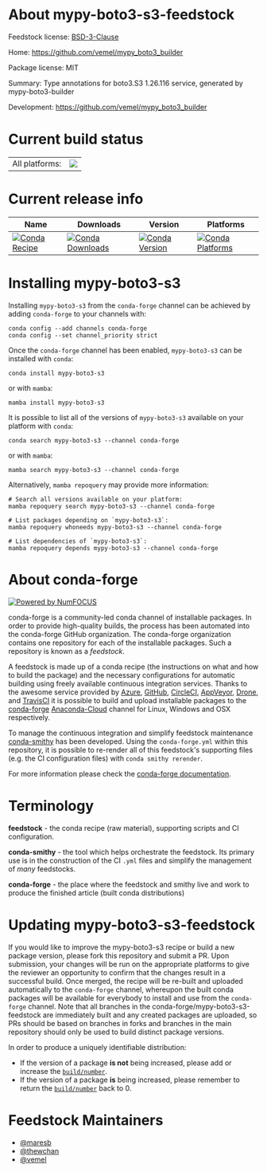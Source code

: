 About mypy-boto3-s3-feedstock
=============================

Feedstock license: [BSD-3-Clause](https://github.com/conda-forge/mypy-boto3-s3-feedstock/blob/main/LICENSE.txt)

Home: https://github.com/vemel/mypy_boto3_builder

Package license: MIT

Summary: Type annotations for boto3.S3 1.26.116 service, generated by mypy-boto3-builder

Development: https://github.com/vemel/mypy_boto3_builder

Current build status
====================


<table><tr><td>All platforms:</td>
    <td>
      <a href="https://dev.azure.com/conda-forge/feedstock-builds/_build/latest?definitionId=12703&branchName=main">
        <img src="https://dev.azure.com/conda-forge/feedstock-builds/_apis/build/status/mypy-boto3-s3-feedstock?branchName=main">
      </a>
    </td>
  </tr>
</table>

Current release info
====================

| Name | Downloads | Version | Platforms |
| --- | --- | --- | --- |
| [![Conda Recipe](https://img.shields.io/badge/recipe-mypy--boto3--s3-green.svg)](https://anaconda.org/conda-forge/mypy-boto3-s3) | [![Conda Downloads](https://img.shields.io/conda/dn/conda-forge/mypy-boto3-s3.svg)](https://anaconda.org/conda-forge/mypy-boto3-s3) | [![Conda Version](https://img.shields.io/conda/vn/conda-forge/mypy-boto3-s3.svg)](https://anaconda.org/conda-forge/mypy-boto3-s3) | [![Conda Platforms](https://img.shields.io/conda/pn/conda-forge/mypy-boto3-s3.svg)](https://anaconda.org/conda-forge/mypy-boto3-s3) |

Installing mypy-boto3-s3
========================

Installing `mypy-boto3-s3` from the `conda-forge` channel can be achieved by adding `conda-forge` to your channels with:

```
conda config --add channels conda-forge
conda config --set channel_priority strict
```

Once the `conda-forge` channel has been enabled, `mypy-boto3-s3` can be installed with `conda`:

```
conda install mypy-boto3-s3
```

or with `mamba`:

```
mamba install mypy-boto3-s3
```

It is possible to list all of the versions of `mypy-boto3-s3` available on your platform with `conda`:

```
conda search mypy-boto3-s3 --channel conda-forge
```

or with `mamba`:

```
mamba search mypy-boto3-s3 --channel conda-forge
```

Alternatively, `mamba repoquery` may provide more information:

```
# Search all versions available on your platform:
mamba repoquery search mypy-boto3-s3 --channel conda-forge

# List packages depending on `mypy-boto3-s3`:
mamba repoquery whoneeds mypy-boto3-s3 --channel conda-forge

# List dependencies of `mypy-boto3-s3`:
mamba repoquery depends mypy-boto3-s3 --channel conda-forge
```


About conda-forge
=================

[![Powered by
NumFOCUS](https://img.shields.io/badge/powered%20by-NumFOCUS-orange.svg?style=flat&colorA=E1523D&colorB=007D8A)](https://numfocus.org)

conda-forge is a community-led conda channel of installable packages.
In order to provide high-quality builds, the process has been automated into the
conda-forge GitHub organization. The conda-forge organization contains one repository
for each of the installable packages. Such a repository is known as a *feedstock*.

A feedstock is made up of a conda recipe (the instructions on what and how to build
the package) and the necessary configurations for automatic building using freely
available continuous integration services. Thanks to the awesome service provided by
[Azure](https://azure.microsoft.com/en-us/services/devops/), [GitHub](https://github.com/),
[CircleCI](https://circleci.com/), [AppVeyor](https://www.appveyor.com/),
[Drone](https://cloud.drone.io/welcome), and [TravisCI](https://travis-ci.com/)
it is possible to build and upload installable packages to the
[conda-forge](https://anaconda.org/conda-forge) [Anaconda-Cloud](https://anaconda.org/)
channel for Linux, Windows and OSX respectively.

To manage the continuous integration and simplify feedstock maintenance
[conda-smithy](https://github.com/conda-forge/conda-smithy) has been developed.
Using the ``conda-forge.yml`` within this repository, it is possible to re-render all of
this feedstock's supporting files (e.g. the CI configuration files) with ``conda smithy rerender``.

For more information please check the [conda-forge documentation](https://conda-forge.org/docs/).

Terminology
===========

**feedstock** - the conda recipe (raw material), supporting scripts and CI configuration.

**conda-smithy** - the tool which helps orchestrate the feedstock.
                   Its primary use is in the construction of the CI ``.yml`` files
                   and simplify the management of *many* feedstocks.

**conda-forge** - the place where the feedstock and smithy live and work to
                  produce the finished article (built conda distributions)


Updating mypy-boto3-s3-feedstock
================================

If you would like to improve the mypy-boto3-s3 recipe or build a new
package version, please fork this repository and submit a PR. Upon submission,
your changes will be run on the appropriate platforms to give the reviewer an
opportunity to confirm that the changes result in a successful build. Once
merged, the recipe will be re-built and uploaded automatically to the
`conda-forge` channel, whereupon the built conda packages will be available for
everybody to install and use from the `conda-forge` channel.
Note that all branches in the conda-forge/mypy-boto3-s3-feedstock are
immediately built and any created packages are uploaded, so PRs should be based
on branches in forks and branches in the main repository should only be used to
build distinct package versions.

In order to produce a uniquely identifiable distribution:
 * If the version of a package **is not** being increased, please add or increase
   the [``build/number``](https://docs.conda.io/projects/conda-build/en/latest/resources/define-metadata.html#build-number-and-string).
 * If the version of a package **is** being increased, please remember to return
   the [``build/number``](https://docs.conda.io/projects/conda-build/en/latest/resources/define-metadata.html#build-number-and-string)
   back to 0.

Feedstock Maintainers
=====================

* [@maresb](https://github.com/maresb/)
* [@thewchan](https://github.com/thewchan/)
* [@vemel](https://github.com/vemel/)

